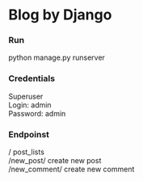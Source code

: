 # Blog by Django
### Run
python manage.py runserver
### Credentials
Superuser  
Login: admin  
Password: admin  
### Endpoinst
/ post_lists  
/new_post/ create new post  
/new_comment/ create new comment  
